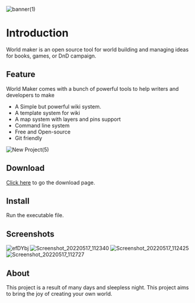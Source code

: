 ![banner(1)](https://user-images.githubusercontent.com/61908907/169181198-c1bfd71d-064e-47df-b918-0b1af298d9ea.png)
# Introduction

World maker is an open source tool for world building and managing ideas for books,  games, or DnD campaign.

## Feature

World Maker comes with a bunch of powerful tools to help writers and developers to make
-  A Simple but powerful wiki system.
-  A template system for wiki
-  A map system with layers and pins support
-   Command line system
-   Free and Open-source
-   Git friendly

![New Project(5)](https://user-images.githubusercontent.com/61908907/169181311-928dcf0b-0fed-4391-86c7-4ee518e56ed0.png)

## Download

[Click here](https://chunkydev.itch.io/world-maker) to go the download page.

## Install

Run the executable file.

## Screenshots

![efDYbj](https://user-images.githubusercontent.com/61908907/169181607-61634e59-2266-4aa0-aace-c926d0557571.png)
![Screenshot_20220517_112340](https://user-images.githubusercontent.com/61908907/169181497-e887744e-cd2b-4143-aadb-3538ee7d6106.png)
![Screenshot_20220517_112425](https://user-images.githubusercontent.com/61908907/169181502-3c3b5660-a222-419b-aa59-64442715e18b.png)
![Screenshot_20220517_112727](https://user-images.githubusercontent.com/61908907/169181505-3a32f637-8962-44d7-8b8b-746a6feddd40.png)


## About

This project is a result of many days and sleepless night. This project aims to bring the joy of creating your own world.
